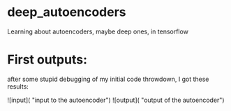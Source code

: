 # deep_autoencoders
Learning about autoencoders, maybe deep ones, in tensorflow

# First outputs:

after some stupid debugging of my initial code throwdown, I got these results:

![input]( "input to the autoencoder")
![output]( "output of the autoencoder")

